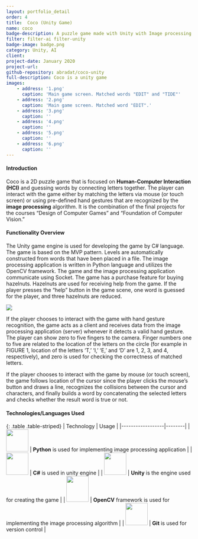 ```yaml
---
layout: portfolio_detail
order: 4
title:  Coco (Unity Game)
name: coco
badge-description: A puzzle game made with Unity with Image processing for interaction.
filter: filter-ai filter-unity
badge-image: badge.png
category: Unity, AI
client:
project-date: January 2020
project-url:
github-repository: abradat/coco-unity
full-description: Coco is a unity game 
images:
    - address: '1.png'
      caption: 'Main game screen. Matched words "EDIT" and "TIDE"'
    - address: '2.png'
      caption: 'Main game screen. Matched word "EDIT".'
    - address: '3.png'
      caption: ''
    - address: '4.png'
      caption: ''
    - address: '5.png'
      caption: ''
    - address: '6.png'
      caption: ''
---
```

#### Introduction
Coco is a 2D puzzle game that is focused on **Human-Computer Interaction (HCI)** and guessing words by connecting letters together. The player can interact with the game either by matching the letters via mouse (or touch screen) or using pre-defined hand gestures that are recognized by the **image processing** algorithm. It is the combination of the final projects for the courses “Design of Computer Games” and “Foundation of Computer Vision.”
#### Functionality Overview
The Unity game engine is used for developing the game by C# language. The game is based on the MVP pattern. Levels are automatically constructed from words that have been placed in a file. The image processing application is written in Python language and utilizes the OpenCV framework. The game and the image processing application communicate using Socket. The game has a purchase feature for buying hazelnuts. Hazelnuts are used for receiving help from the game. If the player presses the “help” button in the game scene, one word is guessed for the player, and three hazelnuts are reduced.
<div class="text-center">
    <img src="{{'assets/img/portfolio/coco/arch.png' | relative_url}}"> 
</div>

If the player chooses to interact with the game with hand gesture recognition, the game acts as a client and receives data from the image processing application (server) whenever it detects a valid hand gesture. The player can show zero to five fingers to the camera. Finger numbers one to five are related to the location of the letters on the circle (for example in FIGURE 1, location of the letters ‘T,’ ‘I,’ ‘E,’ and ‘D’ are 1, 2, 3, and 4, respectively), and zero is used for checking the correctness of matched letters. 

If the player chooses to interact with the game by mouse (or touch screen), the game follows location of the cursor since the player clicks the mouse’s button and draws a line, recognizes the collisions between the cursor and characters, and finally builds a word by concatenating the selected letters and checks whether the result word is true or not.

#### Technologies/Languages Used

{: .table .table-striped}
| Technology | Usage |
|------------------|--------|
| <img src="{{'assets/img/portfolio/technologies/python.png' | relative_url}}" width="60" height="60"> | **Python** is used for implementing image processing application |
| <img src="{{'assets/img/portfolio/technologies/csharp.png' | relative_url}}" width="60" height="60"> | **C#** is used in unity engine |
| <img src="{{'assets/img/portfolio/technologies/unity.png' | relative_url}}" width="60" height="60"> | **Unity** is the engine used for creating the game |
| <img src="{{'assets/img/portfolio/technologies/opencv.png' | relative_url}}" width="60" height="70"> | **OpenCV** framework is used for implementing the image processing algorithm |
| <img src="{{'assets/img/portfolio/technologies/git.png' | relative_url}}" width="60" height="60"> | **Git** is used for version control |
